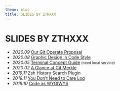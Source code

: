 ```yaml
---
theme: eloc
title: SLIDES BY ZTHXXX
---
```


# SLIDES BY ZTHXXX

<div class="scroll">

- *2020.09* [Our Git Operate Proposal](/present/git-operate-proposal)
- *2020.08* [Graphic Design in Code Style](/present/code-design-and-roast)
- *2020.05* [Terminal Concept Guide](/present/terminal-glance) <small>(need local service)</small>
- *2020.02* [A Glance at Git Merkle](/present/git-merkle-glance)
- *2019.11* [Zsh History Search Plugin](https://zsh-history-enquirer.zthxxx.me)
- *2019.11* [You Don't Need to Care Log](https://dont-care-log.zthxxx.me)
- *2019.10* [Code as WYGIWYS](/present/code-as-wygiwys)
<!-- - *2020.06* [Live in Terminal](/present/live-in-terminal) <small>(need local service)</small> -->

</div>

<style>
  .slidev-layout {
    .scroll {
      @apply overflow-y-scroll max-h-[660px];
    }

    h1 {
      @apply mb-5 text-8xl;
    }

    em {
      @apply inline-block mr-2 text-[#bbb];

      letter-spacing: -0.06em;
      font-size: 0.9em;
      font-style: normal;
      font-family: var(--code-font-family);
    }

    small {
      color: #777;
      font-size: 0.5em;
    }
  }
</style>
